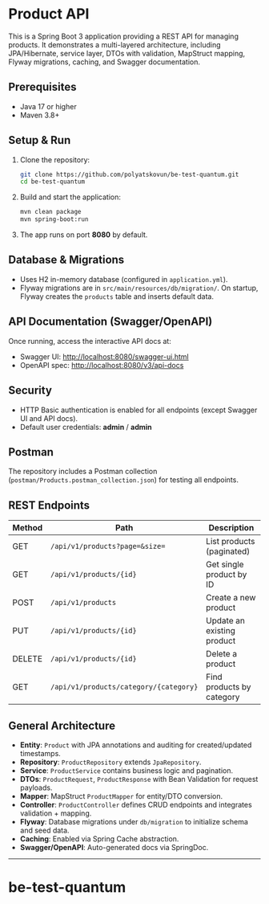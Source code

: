 # Product API

This is a Spring Boot 3 application providing a REST API for managing products. It demonstrates a multi-layered architecture, including JPA/Hibernate, service layer, DTOs with validation, MapStruct mapping, Flyway migrations, caching, and Swagger documentation.

## Prerequisites
- Java 17 or higher
- Maven 3.8+

## Setup & Run
1. Clone the repository:
   ```bash
   git clone https://github.com/polyatskovun/be-test-quantum.git
   cd be-test-quantum
   ```
2. Build and start the application:
   ```bash
   mvn clean package
   mvn spring-boot:run
   ```
3. The app runs on port **8080** by default.

## Database & Migrations
- Uses H2 in-memory database (configured in `application.yml`).
- Flyway migrations are in `src/main/resources/db/migration/`. On startup, Flyway creates the `products` table and inserts default data.

## API Documentation (Swagger/OpenAPI)
Once running, access the interactive API docs at:

- Swagger UI: <http://localhost:8080/swagger-ui.html>
- OpenAPI spec: <http://localhost:8080/v3/api-docs>

## Security
- HTTP Basic authentication is enabled for all endpoints (except Swagger UI and API docs).
- Default user credentials: **admin** / **admin**

## Postman
The repository includes a Postman collection (`postman/Products.postman_collection.json`) for testing all endpoints.

## REST Endpoints
| Method | Path                                   | Description                    |
| ------ | -------------------------------------- | ------------------------------ |
| GET    | `/api/v1/products?page=&size=`         | List products (paginated)      |
| GET    | `/api/v1/products/{id}`                | Get single product by ID       |
| POST   | `/api/v1/products`                     | Create a new product           |
| PUT    | `/api/v1/products/{id}`                | Update an existing product     |
| DELETE | `/api/v1/products/{id}`                | Delete a product               |
| GET    | `/api/v1/products/category/{category}` | Find products by category      |

## General Architecture
- **Entity**: `Product` with JPA annotations and auditing for created/updated timestamps.
- **Repository**: `ProductRepository` extends `JpaRepository`.
- **Service**: `ProductService` contains business logic and pagination.
- **DTOs**: `ProductRequest`, `ProductResponse` with Bean Validation for request payloads.
- **Mapper**: MapStruct `ProductMapper` for entity/DTO conversion.
- **Controller**: `ProductController` defines CRUD endpoints and integrates validation + mapping.
- **Flyway**: Database migrations under `db/migration` to initialize schema and seed data.
- **Caching**: Enabled via Spring Cache abstraction.
- **Swagger/OpenAPI**: Auto-generated docs via SpringDoc.

---
# be-test-quantum
